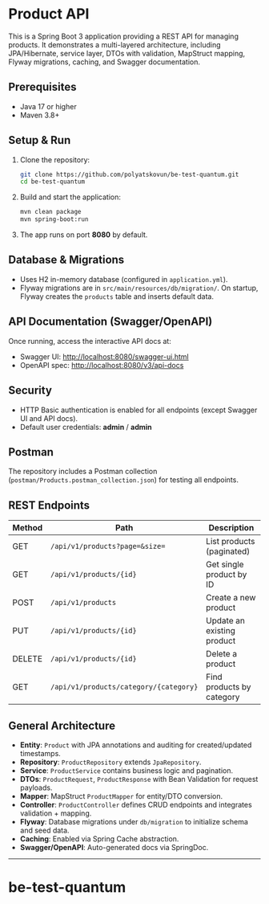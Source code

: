 # Product API

This is a Spring Boot 3 application providing a REST API for managing products. It demonstrates a multi-layered architecture, including JPA/Hibernate, service layer, DTOs with validation, MapStruct mapping, Flyway migrations, caching, and Swagger documentation.

## Prerequisites
- Java 17 or higher
- Maven 3.8+

## Setup & Run
1. Clone the repository:
   ```bash
   git clone https://github.com/polyatskovun/be-test-quantum.git
   cd be-test-quantum
   ```
2. Build and start the application:
   ```bash
   mvn clean package
   mvn spring-boot:run
   ```
3. The app runs on port **8080** by default.

## Database & Migrations
- Uses H2 in-memory database (configured in `application.yml`).
- Flyway migrations are in `src/main/resources/db/migration/`. On startup, Flyway creates the `products` table and inserts default data.

## API Documentation (Swagger/OpenAPI)
Once running, access the interactive API docs at:

- Swagger UI: <http://localhost:8080/swagger-ui.html>
- OpenAPI spec: <http://localhost:8080/v3/api-docs>

## Security
- HTTP Basic authentication is enabled for all endpoints (except Swagger UI and API docs).
- Default user credentials: **admin** / **admin**

## Postman
The repository includes a Postman collection (`postman/Products.postman_collection.json`) for testing all endpoints.

## REST Endpoints
| Method | Path                                   | Description                    |
| ------ | -------------------------------------- | ------------------------------ |
| GET    | `/api/v1/products?page=&size=`         | List products (paginated)      |
| GET    | `/api/v1/products/{id}`                | Get single product by ID       |
| POST   | `/api/v1/products`                     | Create a new product           |
| PUT    | `/api/v1/products/{id}`                | Update an existing product     |
| DELETE | `/api/v1/products/{id}`                | Delete a product               |
| GET    | `/api/v1/products/category/{category}` | Find products by category      |

## General Architecture
- **Entity**: `Product` with JPA annotations and auditing for created/updated timestamps.
- **Repository**: `ProductRepository` extends `JpaRepository`.
- **Service**: `ProductService` contains business logic and pagination.
- **DTOs**: `ProductRequest`, `ProductResponse` with Bean Validation for request payloads.
- **Mapper**: MapStruct `ProductMapper` for entity/DTO conversion.
- **Controller**: `ProductController` defines CRUD endpoints and integrates validation + mapping.
- **Flyway**: Database migrations under `db/migration` to initialize schema and seed data.
- **Caching**: Enabled via Spring Cache abstraction.
- **Swagger/OpenAPI**: Auto-generated docs via SpringDoc.

---
# be-test-quantum
